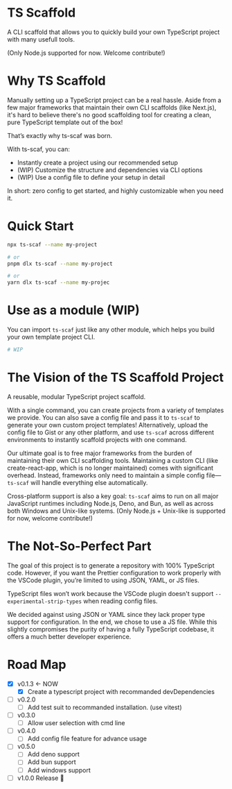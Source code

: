 # TS Scaffold
A CLI scaffold that allows you to quickly build your own TypeScript project with many usefull tools.

(Only Node.js supported for now. Welcome contribute!)

# Why TS Scaffold
Manually setting up a TypeScript project can be a real hassle. Aside from a few major frameworks that maintain their own CLI scaffolds (like Next.js), it's hard to believe there's no good scaffolding tool for creating a clean, pure TypeScript template out of the box!

That’s exactly why ts-scaf was born.

With ts-scaf, you can:
- Instantly create a project using our recommended setup
- (WIP) Customize the structure and dependencies via CLI options
- (WIP) Use a config file to define your setup in detail

In short: zero config to get started, and highly customizable when you need it.


# Quick Start
```sh
npx ts-scaf --name my-project

# or
pnpm dlx ts-scaf --name my-project

# or
yarn dlx ts-scaf --name my-projec
```

# Use as a module (WIP)
You can import `ts-scaf` just like any other module, which helps you build your own template project CLI.
```sh
# WIP
```

# The Vision of the TS Scaffold Project
A reusable, modular TypeScript project scaffold.

With a single command, you can create projects from a variety of templates we provide. You can also save a config file and pass it to `ts-scaf` to generate your own custom project templates! Alternatively, upload the config file to Gist or any other platform, and use `ts-scaf` across different environments to instantly scaffold projects with one command.

Our ultimate goal is to free major frameworks from the burden of maintaining their own CLI scaffolding tools. Maintaining a custom CLI (like create-react-app, which is no longer maintained) comes with significant overhead. Instead, frameworks only need to maintain a simple config file—`ts-scaf` will handle everything else automatically.

Cross-platform support is also a key goal: `ts-scaf` aims to run on all major JavaScript runtimes including Node.js, Deno, and Bun, as well as across both Windows and Unix-like systems. (Only Node.js + Unix-like is supported for now, welcome contribute!)

# The Not-So-Perfect Part
The goal of this project is to generate a repository with 100% TypeScript code. However, if you want the Prettier configuration to work properly with the VSCode plugin, you’re limited to using JSON, YAML, or JS files.

TypeScript files won’t work because the VSCode plugin doesn't support `--experimental-strip-types` when reading config files.

We decided against using JSON or YAML since they lack proper type support for configuration. In the end, we chose to use a JS file. While this slightly compromises the purity of having a fully TypeScript codebase, it offers a much better developer experience.

# Road Map

- [x] v0.1.3 <- NOW
  - [x] Create a typescript project with recommanded devDependencies
- [ ] v0.2.0
  - [ ] Add test suit to recommanded installation. (use vitest)
- [ ] v0.3.0
  - [ ] Allow user selection with cmd line
- [ ] v0.4.0
  - [ ] Add config file feature for advance usage
- [ ] v0.5.0
  - [ ] Add deno support
  - [ ] Add bun support
  - [ ] Add windows support
- [ ] v1.0.0 Release 🎉